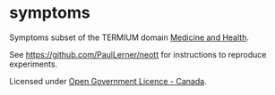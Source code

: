 # symptoms
Symptoms subset of the TERMIUM domain [Medicine and Health](https://open.canada.ca/data/en/dataset/94fc74d6-9b9a-4c2e-9c6c-45a5092453aa/resource/5279797b-932c-4b22-979d-68a212f53144).

See https://github.com/PaulLerner/neott for instructions to reproduce experiments.

Licensed under [Open Government Licence - Canada](https://open.canada.ca/en/open-government-licence-canada).
